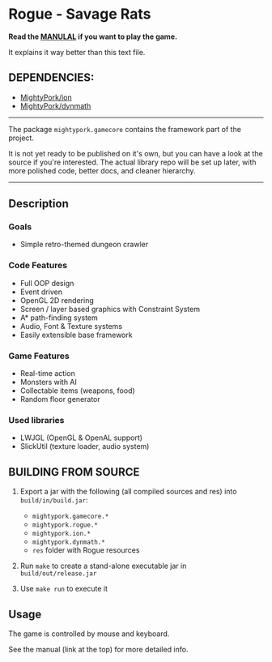 # Rogue - Savage Rats

**Read the [MANULAL](http://goo.gl/AU0IdI) if you want to play the game.**

It explains it way better than this text file.


DEPENDENCIES:
-------------

- [MightyPork/ion](https://github.com/MightyPork/ion)
- [MightyPork/dynmath](https://github.com/MightyPork/dynmath)

---

The package `mightypork.gamecore` contains the framework part of the project.

It is not yet ready to be published on it's own, but you can have a look at the 
source if you're interested. The actual library repo will be set up later, with 
more polished code, better docs, and cleaner hierarchy.

---

## Description

### Goals

- Simple retro-themed dungeon crawler


### Code Features

- Full OOP design
- Event driven
- OpenGL 2D rendering
- Screen / layer based graphics with Constraint System
- A* path-finding system
- Audio, Font & Texture systems
- Easily extensible base framework


### Game Features

- Real-time action
- Monsters with AI
- Collectable items (weapons, food)
- Random floor generator


### Used libraries

- LWJGL (OpenGL & OpenAL support)
- SlickUtil (texture loader, audio system)


## BUILDING FROM SOURCE

1. Export a jar with the following (all compiled sources and res) into `build/in/build.jar`:
   - `mightypork.gamecore.*`
   - `mightypork.rogue.*`
   - `mightypork.ion.*`
   - `mightypork.dynmath.*`
   - `res` folder with Rogue resources

2. Run `make` to create a stand-alone executable jar in `build/out/release.jar`
3. Use `make run` to execute it



## Usage

The game is controlled by mouse and keyboard.

See the manual (link at the top) for more detailed info.
